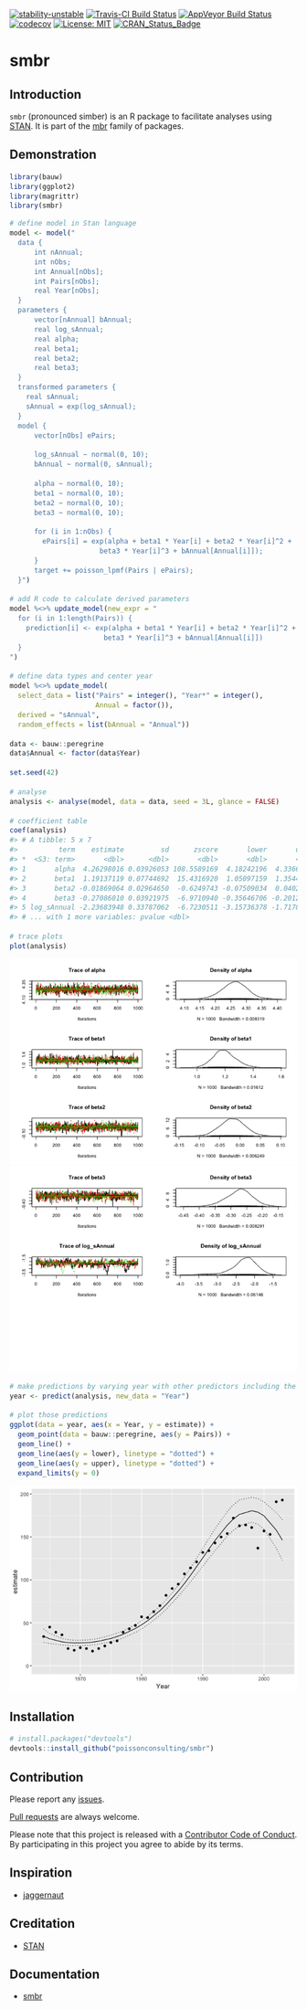 
<!-- README.md is generated from README.Rmd. Please edit that file -->
[![stability-unstable](https://img.shields.io/badge/stability-unstable-yellow.svg)](https://github.com/joethorley/stability-badges#unstable) [![Travis-CI Build Status](https://travis-ci.org/poissonconsulting/smbr.svg?branch=master)](https://travis-ci.org/poissonconsulting/smbr) [![AppVeyor Build Status](https://ci.appveyor.com/api/projects/status/github/poissonconsulting/smbr?branch=master&svg=true)](https://ci.appveyor.com/project/poissonconsulting/smbr) [![codecov](https://codecov.io/gh/poissonconsulting/smbr/branch/master/graph/badge.svg)](https://codecov.io/gh/poissonconsulting/smbr) [![License: MIT](https://img.shields.io/badge/License-MIT-green.svg)](https://opensource.org/licenses/MIT) [![CRAN\_Status\_Badge](http://www.r-pkg.org/badges/version/mbr)](https://cran.r-project.org/package=mbr)

smbr
====

Introduction
------------

`smbr` (pronounced simber) is an R package to facilitate analyses using [STAN](http://mc-stan.org/about/). It is part of the [mbr](https://github.com/poissonconsulting/mbr) family of packages.

Demonstration
-------------

``` r
library(bauw)
library(ggplot2)
library(magrittr)
library(smbr)
```

``` r
# define model in Stan language
model <- model("
  data {
      int nAnnual;
      int nObs;
      int Annual[nObs];
      int Pairs[nObs];
      real Year[nObs];
  }
  parameters {
      vector[nAnnual] bAnnual;
      real log_sAnnual;
      real alpha;
      real beta1;
      real beta2;
      real beta3;
  }
  transformed parameters {
    real sAnnual;
    sAnnual = exp(log_sAnnual);
  }
  model {
      vector[nObs] ePairs;
    
      log_sAnnual ~ normal(0, 10);
      bAnnual ~ normal(0, sAnnual);

      alpha ~ normal(0, 10);
      beta1 ~ normal(0, 10);
      beta2 ~ normal(0, 10);
      beta3 ~ normal(0, 10);

      for (i in 1:nObs) {
        ePairs[i] = exp(alpha + beta1 * Year[i] + beta2 * Year[i]^2 + 
                      beta3 * Year[i]^3 + bAnnual[Annual[i]]);
      }
      target += poisson_lpmf(Pairs | ePairs);
  }")

# add R code to calculate derived parameters
model %<>% update_model(new_expr = "
  for (i in 1:length(Pairs)) {
    prediction[i] <- exp(alpha + beta1 * Year[i] + beta2 * Year[i]^2 + 
                       beta3 * Year[i]^3 + bAnnual[Annual[i]])
  }
")

# define data types and center year
model %<>% update_model(
  select_data = list("Pairs" = integer(), "Year*" = integer(), 
                     Annual = factor()),
  derived = "sAnnual",
  random_effects = list(bAnnual = "Annual"))

data <- bauw::peregrine
data$Annual <- factor(data$Year)

set.seed(42)

# analyse
analysis <- analyse(model, data = data, seed = 3L, glance = FALSE)

# coefficient table
coef(analysis)
#> # A tibble: 5 x 7
#>          term    estimate         sd      zscore       lower       upper
#> *  <S3: term>       <dbl>      <dbl>       <dbl>       <dbl>       <dbl>
#> 1       alpha  4.26298016 0.03926053 108.5589169  4.18242196  4.33668581
#> 2       beta1  1.19137119 0.07744692  15.4316920  1.05097159  1.35441342
#> 3       beta2 -0.01869064 0.02964650  -0.6249743 -0.07509034  0.04029797
#> 4       beta3 -0.27086010 0.03921975  -6.9710940 -0.35646706 -0.20127459
#> 5 log_sAnnual -2.23683948 0.33787062  -6.7230511 -3.15736378 -1.71780768
#> # ... with 1 more variables: pvalue <dbl>

# trace plots
plot(analysis)
```

![](tools/README-unnamed-chunk-3-1.png)![](tools/README-unnamed-chunk-3-2.png)

``` r
# make predictions by varying year with other predictors including the random effect of Annual held constant
year <- predict(analysis, new_data = "Year")

# plot those predictions
ggplot(data = year, aes(x = Year, y = estimate)) +
  geom_point(data = bauw::peregrine, aes(y = Pairs)) +
  geom_line() +
  geom_line(aes(y = lower), linetype = "dotted") +
  geom_line(aes(y = upper), linetype = "dotted") +
  expand_limits(y = 0)
```

![](tools/README-unnamed-chunk-4-1.png)

Installation
------------

``` r
# install.packages("devtools")
devtools::install_github("poissonconsulting/smbr")
```

Contribution
------------

Please report any [issues](https://github.com/poissonconsulting/smbr/issues).

[Pull requests](https://github.com/poissonconsulting/smbr/pulls) are always welcome.

Please note that this project is released with a [Contributor Code of Conduct](CONDUCT.md). By participating in this project you agree to abide by its terms.

Inspiration
-----------

-   [jaggernaut](https://github.com/poissonconsulting/jaggernaut)

Creditation
-----------

-   [STAN](http://mc-stan.org)

Documentation
-------------

-   [smbr](http://www.poissonconsulting.ca/smbr/)
